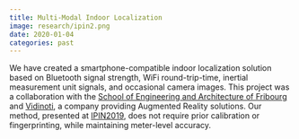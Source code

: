 ```yaml
---
title: Multi-Modal Indoor Localization
image: research/ipin2.png
date: 2020-01-04
categories: past
---
```


We have created a smartphone-compatible indoor localization solution based on Bluetooth signal strength, WiFi round-trip-time, inertial measurement unit signals, and occasional camera images. This project was a collaboration with the [School of Engineering and Architecture of Fribourg](www.heia-fr.ch) and [Vidinoti](www.vidinoti.com), a company providing Augmented Reality solutions. Our method, presented at [IPIN2019](/publications/Duembgen2019.html), does not require prior calibration or fingerprinting, while maintaining meter-level accuracy. 
